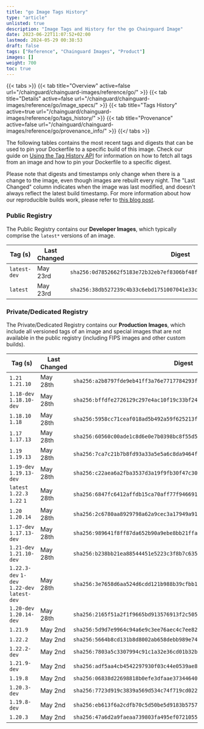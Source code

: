 ```yaml
---
title: "go Image Tags History"
type: "article"
unlisted: true
description: "Image Tags and History for the go Chainguard Image"
date: 2023-06-22T11:07:52+02:00
lastmod: 2024-05-29 00:38:53
draft: false
tags: ["Reference", "Chainguard Images", "Product"]
images: []
weight: 700
toc: true
---
```


{{< tabs >}}
{{< tab title="Overview" active=false url="/chainguard/chainguard-images/reference/go/" >}}
{{< tab title="Details" active=false url="/chainguard/chainguard-images/reference/go/image_specs/" >}}
{{< tab title="Tags History" active=true url="/chainguard/chainguard-images/reference/go/tags_history/" >}}
{{< tab title="Provenance" active=false url="/chainguard/chainguard-images/reference/go/provenance_info/" >}}
{{</ tabs >}}

The following tables contains the most recent tags and digests that can be used to pin your Dockerfile to a specific build of this image. Check our guide on [Using the Tag History API](/chainguard/chainguard-images/using-the-tag-history-api/) for information on how to fetch all tags from an image and how to pin your Dockerfile to a specific digest.

Please note that digests and timestamps only change when there is a change to the image, even though images are rebuilt every night. The "Last Changed" column indicates when the image was last modified, and doesn't always reflect the latest build timestamp. For more information about how our reproducible builds work, please refer to [this blog post](https://www.chainguard.dev/unchained/reproducing-chainguards-reproducible-image-builds).

### Public Registry
The Public Registry contains our **Developer Images**, which typically comprise the `latest*` versions of an image.

| Tag (s)       | Last Changed | Digest                                                                    |
|---------------|--------------|---------------------------------------------------------------------------|
|  `latest-dev` | May 23rd     | `sha256:0d7852662f5183e72b32eb7ef8306bf48f32846d5c20f0481ec2a5b127918929` |
|  `latest`     | May 23rd     | `sha256:38db527239c4b33c6ebd1751007041e33cdf81de45f2195b1a60816eb351def1` |


### Private/Dedicated Registry
The Private/Dedicated Registry contains our **Production Images**, which include all versioned tags of an image and special images that are not available in the public registry (including FIPS images and other custom builds).

| Tag (s)                                       | Last Changed | Digest                                                                    |
|-----------------------------------------------|--------------|---------------------------------------------------------------------------|
|  `1.21` `1.21.10`                             | May 28th     | `sha256:a2b8797fde9eb41ff3a76e7717784293ff1ae6a2f0f6a25b3da4fe190a19e182` |
|  `1.18-dev` `1.18.10-dev`                     | May 28th     | `sha256:bffdfe2726129c297e4ac10f19c33bf24312fbb683264e078e0c15d76d5a42a0` |
|  `1.18.10` `1.18`                             | May 28th     | `sha256:5958cc71ceaf018ad5b492a59f625213f1afe399fa337fc9725acfc3d8e606d4` |
|  `1.17` `1.17.13`                             | May 28th     | `sha256:60560c00ade1c8d6e0e7b0398bc8f55d5fa92d73923213eb0bdc8043dc25208d` |
|  `1.19` `1.19.13`                             | May 28th     | `sha256:7ca7c21b7b8fd93a33a5e5a6c8da9464f89d8415a13bd538e5d48c5dca11f296` |
|  `1.19-dev` `1.19.13-dev`                     | May 28th     | `sha256:c22aea6a2fba3537d3a19f9fb30f47c30eb2259ae0c977b4ae9a8724648358a8` |
|  `latest` `1.22.3` `1.22` `1`                 | May 28th     | `sha256:6847fc6412affdb15ca70aff77f9466916abe9434905412f5e893e962a3419d6` |
|  `1.20` `1.20.14`                             | May 28th     | `sha256:2c6780aa8929798a62a9cec3a17949a91b08b350372c75514850956416d574b3` |
|  `1.17-dev` `1.17.13-dev`                     | May 28th     | `sha256:989641f8ff87da652b90a9ebe8bb21ffadc08e82a137bab16ea1a15a9ecf8774` |
|  `1.21-dev` `1.21.10-dev`                     | May 28th     | `sha256:b238bb21ea88544451e5223c3f8b7c635900b764eaf03eb1db831c625a0369bf` |
|  `1.22.3-dev` `1-dev` `1.22-dev` `latest-dev` | May 28th     | `sha256:3e7658d6aa524d6cdd121b988b39cfbb104eaa416333f99d4b098844544761fe` |
|  `1.20-dev` `1.20.14-dev`                     | May 28th     | `sha256:2165f51a2f1f9665bd913576913f2c50553c2dd5954dfc6e2e51393eedfeec55` |
|  `1.21.9`                                     | May 2nd      | `sha256:5d9d7e9964c94a6e9c3ee76aec4c7ee8241270a84b6aa0117bc9f36eea1c1c5f` |
|  `1.22.2`                                     | May 2nd      | `sha256:5664b8cd131b8d8002ab658debb989e74504a0a63cc6c8b5e5b634612d61df84` |
|  `1.22.2-dev`                                 | May 2nd      | `sha256:7803a5c3307994c91c1a32e36cd01b32b82c32babb952599aefdd0ed827c3e89` |
|  `1.21.9-dev`                                 | May 2nd      | `sha256:adf5aa4cb4542297930f03c44e0539ae89acdc8e565c26fffee6dca569e5891b` |
|  `1.19.8`                                     | May 2nd      | `sha256:06838d22698818b0efe3dfaae3734464070be3061e379266f6c710728b22cb54` |
|  `1.20.3-dev`                                 | May 2nd      | `sha256:7723d919c3839a569d534c74f719cd02232ad13e4a1185a381909422f2e87c8c` |
|  `1.19.8-dev`                                 | May 2nd      | `sha256:eb613f6a2cdfb70c5d50be5d9183b575754ec83fee35e8f62d7cb02b7875bbb2` |
|  `1.20.3`                                     | May 2nd      | `sha256:47a6d2a9faeaa739803fa495ef0721055a24142ebd1f0ab4e2306b6cebf860d1` |


